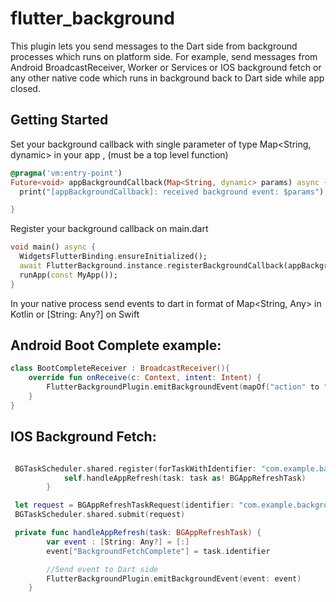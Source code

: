 # flutter_background

This plugin lets you send messages to the Dart side from background processes which runs on platform side.
For example, send messages from Android BroadcastReceiver, Worker or Services or IOS background 
fetch or any other native code which runs in background back to Dart side while app closed.

## Getting Started
Set your background callback with single parameter of type Map<String, dynamic> 
in your app , (must be a top level function)

```dart
@pragma('vm:entry-point')
Future<void> appBackgroundCallback(Map<String, dynamic> params) async {
  print("[appBackgroundCallback]: received background event: $params");

}
```
Register your background callback on main.dart

```dart
void main() async {
  WidgetsFlutterBinding.ensureInitialized();
  await FlutterBackground.instance.registerBackgroundCallback(appBackgroundCallback);
  runApp(const MyApp());
}
```

In your native process send events to dart in format of Map<String, Any> in Kotlin 
or [String: Any?] on Swift 

## Android Boot Complete example:

```kotlin
class BootCompleteReceiver : BroadcastReceiver(){
    override fun onReceive(c: Context, intent: Intent) {
        FlutterBackgroundPlugin.emitBackgroundEvent(mapOf("action" to "BootComplete"))
    }
}
```
## IOS Background Fetch:

```swift

 BGTaskScheduler.shared.register(forTaskWithIdentifier: "com.example.background_fetch_identifier", using: nil) { task in
            self.handleAppRefresh(task: task as! BGAppRefreshTask)
        }

 let request = BGAppRefreshTaskRequest(identifier: "com.example.background_fetch_identifier")
 BGTaskScheduler.shared.submit(request)

 private func handleAppRefresh(task: BGAppRefreshTask) {
        var event : [String: Any?] = [:]
        event["BackgroundFetchComplete"] = task.identifier

        //Send event to Dart side
        FlutterBackgroundPlugin.emitBackgroundEvent(event: event)
    }
```

